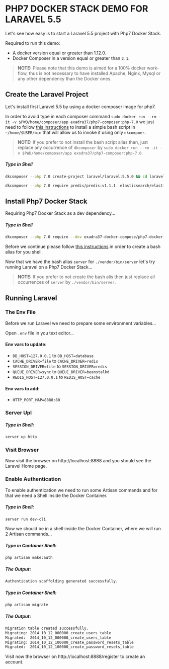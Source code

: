 # PHP7 DOCKER STACK DEMO FOR LARAVEL 5.5

Let's see how easy is to start a Laravel 5.5 project with Php7 Docker Stack.

Required to run this demo:

* A docker version equal or greater than 1.12.0.
* Docker Composer in a version equal or greater than `2.1`.

> **NOTE:** Please note that this demo is aimed for a 100% docker work-flow,
thus is not necessary to have installed Apache, Nginx, Mysql or any other
dependency than the Docker ones.


## Create the Laravel Project

Let's install first Laravel 5.5 by using a docker composer image for php7.

In order to avoid type in each composer command `sudo docker run --rm -it -v $PWD/home/composer/app exadra37/php7-composer:php-7.0`
we just need to follow [this instructions](https://gitlab.com/exadra37-docker-images/php7/composer/blob/latest/docs/how-to/install.md#bash-script-alias) to install
a simple bash script in `~/home/$USER/bin` that will allow us to invoke it using
only `dkcompoer`.

> **NOTE:** If you prefer to not install the bash script alias than, just
replace any occurrence of `dkcomposer` by `sudo docker run --rm -it -v $PWD/home/composer/app exadra37/php7-composer:php-7.0`.


##### Type in Shell

```bash
dkcomposer --php 7.0 create-project laravel/laravel:5.5.0 && cd laravel
```

```bash
dkcomposer --php 7.0 require predis/predis:v1.1.1  elasticsearch/elasticsearch:v5.3.0
```

## Install Php7 Docker Stack

Requiring Php7 Docker Stack as a dev dependency...

##### Type in Shell

```bash
dkcomposer --php 7.0 require --dev exadra37-docker-compose/php7-docker-stack
```

Before we continue please follow [this instructions](./../how-to-bash-script-alias) in order to
create a bash alias for you shell.

Now that we have the bash alias `server` for `./vendor/bin/server` let's try
running Laravel on a Php7 Docker Stack...

> **NOTE:** If you prefer to not create the bash alis then just replace all
occurrences of `server` by `./vendor/bin/server`.


## Running Laravel


### The Env File

Before we run Laravel we need to prepare some environment variables...

Open `.env` file in you text editor...

#### Env vars to update:

* `DB_HOST=127.0.0.1` to `DB_HOST=database`
* `CACHE_DRIVER=file` to `CACHE_DRIVER=redis`
* `SESSION_DRIVER=file` to `SESSION_DRIVER=redis`
* `QUEUE_DRIVER=sync` to `QUEUE_DRIVER=beanstalkd`
* `REDIS_HOST=127.0.0.1` to `REDIS_HOST=cache`

#### Env vars to add:

* `HTTP_PORT_MAP=8888:80`


### Server Upl

##### Type in Shell:

```bash
server up http
```

### Visit Browser

Now visit the browser on http://localhost:8888 and you should see the Laravel Home page.


### Enable Authentication

To enable authentication we need to run some Artisan commands and for that we need a Shell inside the Docker Container.


##### Type in Shell:

```bash
server run dev-cli
```

Now we should be in a shell inside the Docker Container, where we will run 2 Artisan commands...

##### Type in Container Shell:

```bash
php artisan make:auth
```

##### The Output:

```bash
Authentication scaffolding generated successfully.
```

##### Type in Container Shell:

```bash
php artisan migrate
```

##### The Output:

```bash
Migration table created successfully.
Migrating: 2014_10_12_000000_create_users_table
Migrated:  2014_10_12_000000_create_users_table
Migrating: 2014_10_12_100000_create_password_resets_table
Migrated:  2014_10_12_100000_create_password_resets_table
```

Visit now the browser on http://localhost:8888/register to create an account.


